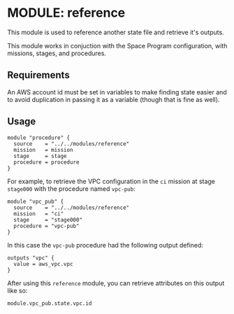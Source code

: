 # MODULE: reference

This module is used to reference another state file and retrieve it's outputs.

This module works in conjuction with the Space Program configuration, with
missions, stages, and procedures.

## Requirements

An AWS account id must be set in variables to make finding state easier and to
avoid duplication in passing it as a variable (though that is fine as well).

## Usage

```
module "procedure" {
  source    = "../../modules/reference"
  mission   = mission
  stage     = stage
  procedure = procedure
}
```

For example, to retrieve the VPC configuration in the `ci` mission at stage
`stage000` with the procedure named `vpc-pub`:

```
module "vpc_pub" {
  source    = "../../modules/reference"
  mission   = "ci"
  stage     = "stage000"
  procedure = "vpc-pub"
}
```

In this case the `vpc-pub` procedure had the following output defined:

```
outputs "vpc" {
  value = aws_vpc.vpc
}
```

After using this `reference` module, you can retrieve attributes on this output
like so:

```
module.vpc_pub.state.vpc.id
```
